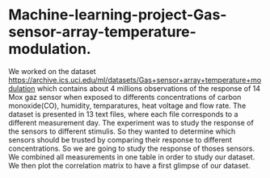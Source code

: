 # Machine-learning-project-Gas-sensor-array-temperature-modulation.
We worked on the dataset https://archive.ics.uci.edu/ml/datasets/Gas+sensor+array+temperature+modulation  which contains about 4 millions observations of the response of 14 Mox gaz sensor when exposed to differents concentrations of carbon monoxide(CO), humidity, temparatures, heat voltage and flow rate. The dataset is presented in 13 text files, where each file corresponds to a different measurement day. The experiment was to study the response of the sensors to different stimulis. So they wanted to determine which sensors should be trusted by comparing their response to different concentrations. So we are going to study the response of thoses sensors. We combined all measurements in one table in order to study our dataset. We then plot the correlation matrix to have a first glimpse of our dataset.
